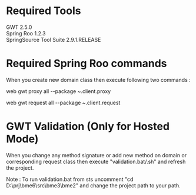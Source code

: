 Required Tools
==============

GWT 2.5.0 <br/>
Spring Roo 1.2.3 <br/>
SpringSource Tool Suite 2.9.1.RELEASE <br/>

Required Spring Roo commands
=============================

When you create new domain class then execute following two commands : 

web gwt proxy all --package ~.client.proxy

web gwt request all --package ~.client.request


GWT Validation (Only for Hosted Mode)
=====================================

When you change any method signature or add new method on domain or corresponding request class then execute "validation.bat/.sh" and refresh the project.

Note : To run validation.bat from sts uncomment "cd D:\prj\bme6\src\bme3\bme2" and change the project path to your path.
